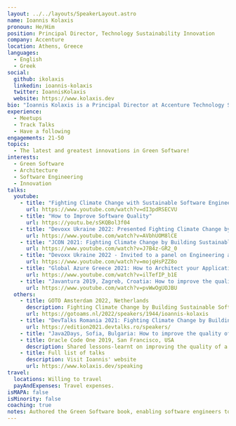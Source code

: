 ```yaml
---
layout: ../../layouts/SpeakerLayout.astro
name: Ioannis Kolaxis
pronoun: He/Him
position: Principal Director, Technology Sustainability Innovation
company: Accenture
location: Athens, Greece
languages:
  - English
  - Greek
social:
  github: ikolaxis
  linkedin: ioannis-kolaxis
  twitter: IoannisKolaxis
  website: https://www.kolaxis.dev
bio: "Ioannis Kolaxis is a Principal Director at Accenture Technology Sustainability Innovation, focusing on Green Software innovations. He is the author of the Green Software book, an inventor, and a speaker. He has been previously developing software for Atos, IBM, and Siemens. He invented a novel way of working remotely, having filed five patents for software systems. He was awarded twice the first prize for coming up with the most innovative ideas at Atos Innovation Week 2020 and 2021. Ioannis frequently speaks at conferences and meetups, including GOTO Amsterdam 2022, Devoxx Ukraine 2021, and Oracle Code One 2019. Visit his website to learn more: https://kolaxis.dev"
experience:
  - Meetups
  - Track Talks
  - Have a following
engagements: 21-50
topics:
  - The latest and greatest innovations in Green Software!
interests:
  - Green Software
  - Architecture
  - Software Engineering
  - Innovation
talks:
  youtube:
    - title: "Fighting Climate Change with Sustainable Software Engineering"
      url: https://www.youtube.com/watch?v=dI3pdRSECVU
    - title: "How to Improve Software Quality"
      url: https://youtu.be/sSKQBol3f04
    - title: "Devoxx Ukraine 2022: Presented Fighting Climate Change by Building Sustainable Software"
      url: https://www.youtube.com/watch?v=AVbhUOM8lCE
    - title: "JCON 2021: Fighting Climate Change by Building Sustainable Software"
      url: https://www.youtube.com/watch?v=J7B4z-GR2_0
    - title: "Devoxx Ukraine 2022 - Invited to a panel on Engineering a Sustainable World."
      url: https://www.youtube.com/watch?v=mojqHsPZZ8o
    - title: "Global Azure Greece 2021: How to Architect your Applications to Reduce their Environmental Footprint"
      url: https://www.youtube.com/watch?v=ilTefIP_b1E
    - title: "Javantura 2019, Zagreb, Croatia: How to improve the quality of your application"
      url: https://www.youtube.com/watch?v=pvWwOgUOJBU
  others:
    - title: GOTO Amsterdam 2022, Netherlands
      description: Fighting Climate Change by Building Sustainable Software
      url: https://gotoams.nl/2022/speakers/1944/ioannis-kolaxis
    - title: "DevTalks Romania 2021: Fighting Climate Change by Building Sustainable Software"
      url: https://edition2021.devtalks.ro/speakers/
    - title: "Java2Days, Sofia, Bulgaria: How to improve the quality of your application"
    - title: Oracle Code One 2019, San Francisco, USA
      description: Shared lessons-learnt on improving the quality of a software application. Rated by conference attendees as Excellent (5/5) both in terms of content and as a speaker.
    - title: Full list of talks
      description: Visit Ioannis' website
      url: https://www.kolaxis.dev/speaking
travel:
  locations: Willing to travel
  payAndExpenses: Travel expenses.
isMAPA: false
isMinority: false
coaching: true
notes: Authored the Green Software book, enabling software engineers to fight climate change by providing practical advice on decarbonizing software applications.
---
```

